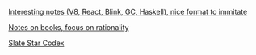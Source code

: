 [Interesting notes (V8, React, Blink, GC, Haskell), nice format to immitate](http://blog.hiogawa.net/)

[Notes on books, focus on rationality](http://scattered-thoughts.net/)

[Slate Star Codex](http://slatestarcodex.com/)
